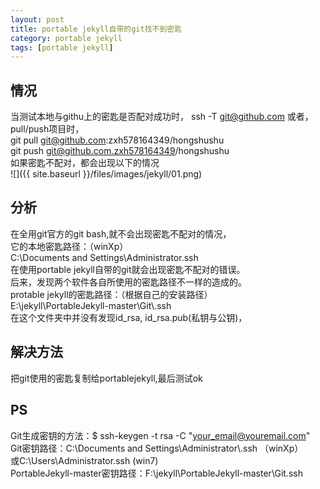 ```yaml
---
layout: post
title: portable jekyll自带的git找不到密匙
category: portable jekyll
tags: [portable jekyll]
---
```


## 情况  

当测试本地与githu上的密匙是否配对成功时，
ssh -T git@github.com
或者，pull/push项目时，  
git pull git@github.com:zxh578164349/hongshushu  
git push git@github.com.zxh578164349/hongshushu  
如果密匙不配对，都会出现以下的情况  
![]({{ site.baseurl }}/files/images/jekyll/01.png)

## 分析  

在全用git官方的git bash,就不会出现密匙不配对的情况，  
它的本地密匙路径：（winXp）  
C:\Documents and Settings\Administrator\.ssh  
在使用portable jekyll自带的git就会出现密匙不配对的错误。  
后来，发现两个软件各自所使用的密匙路径不一样的造成的。  
protable jekyll的密匙路径：（根据自己的安装路径）  
E:\jekyll\PortableJekyll-master\Git\\.ssh  
在这个文件夹中并没有发现id_rsa, id_rsa.pub(私钥与公钥)，

## 解决方法  

把git使用的密匙复制给portablejekyll,最后测试ok


## PS

Git生成密钥的方法：$ ssh-keygen -t rsa -C "your_email@youremail.com"  
Git密钥路径：C:\Documents and Settings\Administrator\\.ssh （winXp）  
或C:\Users\Administrator\.ssh (win7)  
PortableJekyll-master密钥路径：F:\jekyll\PortableJekyll-master\Git\.ssh  